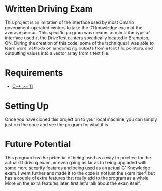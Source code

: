 # Written Driving Exam
 This project is an imitation of the interface used by most Ontario government-operated centers to take the G1 knowledge exam of the average person. This specific program was created to mimic the type of interface used at the DriveTest centers specifically located in Brampton, ON. During the creation of this code, some of the techniques I was able to learn were methods on randomizing outputs from a text file, pointers, and outputting values into a vector array from a text file. 

 # Requirements
- [C++ >= 11](https://visualstudio.microsoft.com/vs/features/cplusplus/)

# Setting Up
Once you have cloned this project on to your local machine, you can simply just run the code and see the program for what it is. 

# Future Potential
This program has the potential of being used as a way to practice for the actual G1 driving exam, or even going as far as to being upgraded with some more security features and being used as an actual G1 Knowledge exam. I went further and made it so the code is not just the exam itself, but has a couple of extra features that really add to the program as a whole. More on the extra features later, first let's talk about the exam itself. 